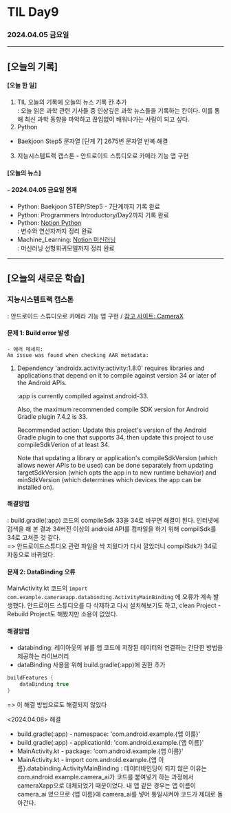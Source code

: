 # TIL Day9
### 2024.04.05 금요일

---

## [오늘의 기록]

#### [오늘 한 일]
1. TIL 오늘의 기록에 오늘의 뉴스 기록 칸 추가  
: 오늘 읽은 과학 관련 기사들 중 인상깊은 과학 뉴스들을 기록하는 칸이다. 이를 통해 최신 과학 동향을 파악하고 끊임없이 배워나가는 사람이 되고 싶다.
2. Python
- Baekjoon Step5 문자열 [단계 7] 2675번 문자열 반복 해결
3. 지능시스템트랙 캡스톤 - 안드로이드 스튜디오로 카메라 기능 앱 구현

#### [오늘의 뉴스]

#### - 2024.04.05 금요일 현재
- Python: Baekjoon STEP/Step5 - 7단계까지 기록 완료
- Python: Programmers Introductory/Day2까지 기록 완료  
- Python: [Notion Python](https://handsome-umbrella-c52.notion.site/Python-6d76c849802f40adb35ca7366565e1e8?pvs=4)  
: 변수와 연산자까지 정리 완료
- Machine_Learning: [Notion 머신러닝](https://handsome-umbrella-c52.notion.site/a887c58b105a44d287c8f5d045e56f4e?pvs=4)  
: 머신러닝 선형회귀모델까지 정리 완료

---
## [오늘의 새로운 학습]
### 지능시스템트랙 캡스톤  
: 안드로이드 스튜디오로 카메라 기능 앱 구현 / [참고 사이트: CameraX](https://developer.android.com/codelabs/camerax-getting-started?hl=ko#0)  
#### 문제 1: Build error 발생
    - 에러 메세지:  
    An issue was found when checking AAR metadata:

  1.  Dependency 'androidx.activity:activity:1.8.0' requires libraries and applications that
      depend on it to compile against version 34 or later of the
      Android APIs.

      :app is currently compiled against android-33.

      Also, the maximum recommended compile SDK version for Android Gradle
      plugin 7.4.2 is 33.

      Recommended action: Update this project's version of the Android Gradle
      plugin to one that supports 34, then update this project to use
      compileSdkVerion of at least 34.

      Note that updating a library or application's compileSdkVersion (which
      allows newer APIs to be used) can be done separately from updating
      targetSdkVersion (which opts the app in to new runtime behavior) and
      minSdkVersion (which determines which devices the app can be installed
      on).

#### 해결방법  
: build.gradle(:app) 코드의 compileSdk 33을 34로 바꾸면 해결이 된다. 인터넷에 검색을 해 본 결과 34버전 이상의 android API를 컴파일을 하기 위해 compilSdk를 34로 고쳐준 것 같다.  
=> 안드로이드스튜디오 관련 파일을 싹 지웠다가 다시 깔았더니 compilSdk가 34로 자동으로 바뀌었다.

#### 문제 2: DataBinding 오류  
MainActivity.kt 코드의 `import com.example.cameraxapp.databinding.ActivityMainBinding` 에 오류가 계속 발생했다. 안드로이드 스튜디오를 다 삭제하고 다시 설치해보기도 하고, clean Project - Rebuild Project도 해봤지만 소용이 없었다.
#### 해결방법
- databinding: 레이아웃의 뷰를 앱 코드에 저장된 데이터와 연결하는 간단한 방법을 제공하는 라이브러리
- dataBinding 사용을 위해 build.gradle(:app)에 권한 추가  
```kotlin
buildFeatures {
    dataBinding true
}
```  
 => 이 해결 방법으로도 해결되지 않았다

<2024.04.08> 해결
- build.gradle(:app) - namespace: 'com.android.example.{앱 이름}'
- build.gradle(:app) - applicationId: 'com.android.example.{앱 이름}'
- MainActivity.kt - package: 'com.android.example.{앱 이름}'  
- MainActivity.kt - import com.android.example.{앱 이름}.databinding.ActivityMainBinding
: 데이터바인딩이 되지 않은 이유는 com.android.example.camera_ai가 코드를 붙여넣기 하는 과정에서 cameraXapp으로 대체되었기 때문이었다. 내 앱 같은 경우는 앱 이름이 camera_ai 였으므로 {앱 이름}에 camera_ai를 넣어 통일시켜야 코드가 제대로 돌아간다.


